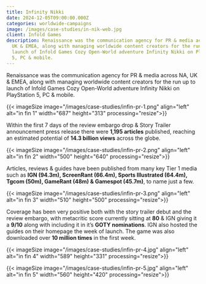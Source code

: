 ```yaml
---
title: Infinity Nikki
date: 2024-12-05T09:00:00.000Z
categories: worldwide-campaigns
image: /images/case-studies/in-nik-web.jpg
client: Infold Games
description: Renaissance was the communication agency for PR & media across NA,
  UK & EMEA, along with managing worldwide content creators for the run up to
  launch of Infold Games Cozy Open-World adventure Infinity Nikki on PlayStation
  5, PC & mobile.
---
```

Renaissance was the communication agency for PR & media across NA, UK & EMEA, along with managing worldwide content creators for the run up to launch of Infold Games Cozy Open-World adventure Infinity Nikki on PlayStation 5, PC & mobile.

{{< imageSize image="/images/case-studies/infin-pr-1.png" align="left"  alt="in fin 1" width="687" height="313" processing="resize">}}

Within the first 7 days of the review embargo drop & Story Trailer announcement press release there were **1,195 articles** published, reaching an estimated potential of **14.3 billion views** across the globe.

{{< imageSize image="/images/case-studies/infin-pr-2.png" align="left"  alt="in fin 2" width="500" height="640" processing="resize">}}

Articles, reviews & guides have been published from many key Tier 1 media such as **IGN (94.3m), ScreenRant (66.4m), Sports Illustrated (64.4m), Tgcom (50m), GameRant (48m) & Gamespot (45.7m)**, to name just a few.

{{< imageSize image="/images/case-studies/infin-pr-3.png" align="left"  alt="in fin 3" width="510" height="500" processing="resize">}}

Coverage has been very positive both with the story trailer debut and the review embargo, with metacritic score currently sitting at **80** & IGN giving it a **9/10** along with including it in it’s **GOTY nominations**. IGN also hosted the guides on their homepage the week of launch. The game was also downloaded over **10 million times** in the first week.

{{< imageSize image="/images/case-studies/infin-pr-4.jpg" align="left"  alt="in fin 4" width="589" height="331" processing="resize">}}

{{< imageSize image="/images/case-studies/infin-pr-5.jpg" align="left"  alt="in fin 5" width="560" height="420" processing="resize">}}
